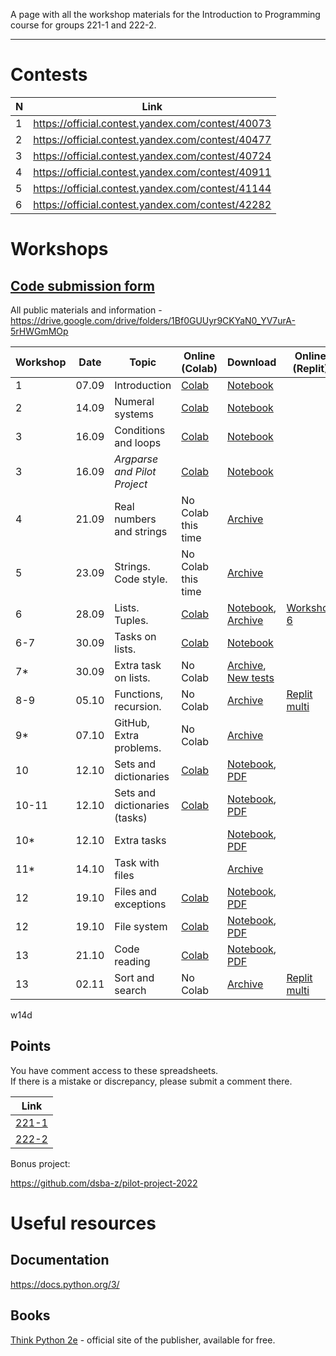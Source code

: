 A page with all the workshop materials for the Introduction to Programming course for groups 221-1 and 222-2.

-----

# Contests

| N | Link |
|---|------|
| 1 | https://official.contest.yandex.com/contest/40073 |
| 2 | https://official.contest.yandex.com/contest/40477 |
| 3 | https://official.contest.yandex.com/contest/40724 |
| 4 | https://official.contest.yandex.com/contest/40911 |
| 5 | https://official.contest.yandex.com/contest/41144 |
| 6 | https://official.contest.yandex.com/contest/42282 |


# Workshops

## [**Code submission form**][codeform]

All public materials and information - https://drive.google.com/drive/folders/1Bf0GUUyr9CKYaN0_YV7urA-5rHWGmMOp


| Workshop |  Date |           Topic              |      Online (Colab)       |     Download                                  |  Online (Replit)       |
|----------|-------|------------------------------|---------------------------|-----------------------------------------------|------------------------|
| 1        | 07.09 | Introduction                 |     [Colab][w1colab]      | [Notebook][w1dl]                              |                        | 
| 2        | 14.09 | Numeral systems              |    [Colab][w2_num_colab]  | [Notebook][w2_num_dl]                         |                        | 
| 3        | 16.09 | Conditions and loops         |    [Colab][w2_if_colab]   | [Notebook][w2_if_dl]                          |                        | 
| 3        | 16.09 | *Argparse and Pilot Project* |[Colab][w2_argparse_colab] | [Notebook][w2_argparse_dl]                    |                        | 
| 4        | 21.09 | Real numbers and strings     |    No Colab this time     | [Archive][w3_strings_dl]                      |                        | 
| 5        | 23.09 | Strings. Code style.         |    No Colab this time     | [Archive][w3_strings2_dl]                     |                        | 
| 6        | 28.09 | Lists. Tuples.               |      [Colab][w4_1_cl]     | [Notebook][w4_1_dl], [Archive][w4_py]         | [Workshop 6][w4_1_r]   |
| 6-7      | 30.09 | Tasks on lists.              |      [Colab][w4_2_cl]     | [Notebook][w4_2_dl]                           |                        |
| 7*       | 30.09 | Extra task on lists.         |      No Colab             | [Archive][w4_extra], [New tests][w4_newtest]  |                        | 
| 8-9      | 05.10 | Functions, recursion.        |      No Colab             | [Archive][w8]                                 |  [Replit multi][w8_r]  |
| 9*       | 07.10 | GitHub, Extra problems.      |      No Colab             | [Archive][w9p]                                |                        |
| 10       | 12.10 | Sets and dictionaries        |      [Colab][w10c]        | [Notebook][w10], [PDF][w10pdf]                |                        | 
| 10-11    | 12.10 | Sets and dictionaries (tasks)|      [Colab][w11c]        | [Notebook][w11], [PDF][w11pdf]                |                        | 
| 10*      | 12.10 | Extra tasks                  |                           | [Notebook][w10ei], [PDF][w10ep]               |                        | 
| 11*      | 14.10 | Task with files              |                           | [Archive][w11pil]                             |                        | 
| 12       | 19.10 | Files and exceptions         |      [Colab][w12c]        | [Notebook][w12i], [PDF][w12p]               |                        | 
| 12       | 19.10 | File system                  |      [Colab][w12_2c]      | [Notebook][w12_2i], [PDF][w12_2p]           |                        |
| 13       | 21.10 | Code reading                 |      [Colab][w13c]        | [Notebook][w13i], [PDF][w13p]               |                        |
| 13       | 02.11 | Sort and search              |      No Colab             | [Archive][w14d]                             | [Replit multi][w14r]   |
w14d
## Points

You have comment access to these spreadsheets.  
If there is a mistake or discrepancy, please submit a comment there.

| Link |
|-------------|
| [221-1](https://docs.google.com/spreadsheets/d/1pDm5pkMTnfvrxfvwpoZlaRLNKfc4i2HQIh3_QKPg6V4/edit?usp=sharing) |
| [222-2](https://docs.google.com/spreadsheets/d/1WbA4aTaWqT_baaN8CiEEkIb0UTLmVJp1ObLef4YSQxg/edit?usp=sharing) |


Bonus project:

https://github.com/dsba-z/pilot-project-2022

# Useful resources

## Documentation

https://docs.python.org/3/

## Books

[Think Python 2e](https://greenteapress.com/wp/think-python-2e/) - official site of the publisher, available for free.

[codeform]: https://docs.google.com/forms/d/e/1FAIpQLSe-rqt0yqQCnEDbGmMhMyEosYOyYXWVbFqH6YkPA2bgrjTNyA/viewform

[w1colab]: https://colab.research.google.com/drive/1-FiCxyZbSGnoJ26-DXDZo0jYAOiVFT4Y
[w1dl]: https://drive.google.com/uc?export=download&id=1-FiCxyZbSGnoJ26-DXDZo0jYAOiVFT4Y

[w2_num_colab]: https://colab.research.google.com/drive/1jR__YPqHxjtJJmyTQ5dfBooSo4_WXOqV
[w2_num_dl]: https://drive.google.com/uc?export=download&id=1jR__YPqHxjtJJmyTQ5dfBooSo4_WXOqV

[w2_if_colab]: https://colab.research.google.com/drive/19-MCsutJtb9NB7iFpmjMDjXXJIDEA86V
[w2_if_dl]: https://drive.google.com/uc?export=download&id=19-MCsutJtb9NB7iFpmjMDjXXJIDEA86V

[w2_argparse_colab]: https://colab.research.google.com/drive/1HoVq-X0k02z9Xz3v-XCQBGZ88rUKWW4B
[w2_argparse_dl]: https://drive.google.com/uc?export=download&id=1HoVq-X0k02z9Xz3v-XCQBGZ88rUKWW4B

[w3_strings_dl]: https://drive.google.com/uc?export=download&id=12nN68oEluxw_8Ovrt5vmeBs4RO4zGFPQ
[w3_strings2_dl]: https://drive.google.com/uc?export=download&id=15ol_KM4iOEc3KKasbNWpTx8kBYXaO6MZ

[w4_1_r]: https://replit.com/@l8doku/Workshop6lists

[w4_1_cl]: https://colab.research.google.com/drive/1jDuF9WzkyIWy794z5fz9vJzh5cXD2E8R
[w4_1_dl]: https://drive.google.com/uc?export=download&id=1jDuF9WzkyIWy794z5fz9vJzh5cXD2E8R

[w4_2_cl]: https://colab.research.google.com/drive/1BG9zMmJyFZwMtetodpkgJaxH2-5x_65C
[w4_2_dl]: https://drive.google.com/uc?export=download&id=1BG9zMmJyFZwMtetodpkgJaxH2-5x_65C

[w4_py]: https://drive.google.com/uc?export=download&id=1Z1xF3ClSJ3D0mTBZvgB4HB93bzidiYn9

[w4_extra]: https://drive.google.com/uc?export=download&id=1PmqjH-HoI7B7sQH35dAza0jE1p1dRxFa
[w4_newtest]: https://drive.google.com/uc?export=download&id=1sJpej6wM5BGSfaxKRYYf_QHnIqIgZw7V

[w8]: https://drive.google.com/uc?export=download&id=114DyMpuwLIDkPTAiVDJjxz1UYqUX0Mo9
[w8_r]: https://replit.com/join/nbutkccbri-l8doku

[w9p]: https://drive.google.com/uc?export=download&id=13xWL_xoV8q9vVvqglngJ-

[w10]: https://drive.google.com/uc?export=download&id=1c2iuUYXmLKUrbqM1viaBDHevZhl-tuTW
[w10c]: https://colab.research.google.com/drive/1c2iuUYXmLKUrbqM1viaBDHevZhl-tuTW
[w10pdf]: https://drive.google.com/uc?export=download&id=12WzXNCpGYW1TZwENFmVQbeV5UT8qpr0r
[w11]: https://drive.google.com/uc?export=download&id=1_-1t7Y9U4AYp2qB_Ha2n5a-3U-iB8im3
[w11c]: https://colab.research.google.com/drive/1_-1t7Y9U4AYp2qB_Ha2n5a-3U-iB8im3
[w11pdf]: https://drive.google.com/uc?export=download&id=1CLYuwDXxYdm7Z2ln7rxRvtFMd1B9wgE0

[w10ep]: https://drive.google.com/file/d/1nweMX3w019ihoTox_7VHzXgHTqCXUr2V/view?usp=sharing
[w10ei]: https://drive.google.com/uc?export=download&id=1dsGSrWK4Cldp6hAnVTNOGwklCQui9Qzt

[w12p]: https://drive.google.com/uc?export=download&id=1CcBRDldXrdsviT5fxt15MzLpLnB1lPnQ
[w12c]: https://colab.research.google.com/drive/1NFhpUAsBaQjQxxxgfzWG8mmL1ru1c1a0
[w12i]: https://drive.google.com/uc?export=download&id=1NFhpUAsBaQjQxxxgfzWG8mmL1ru1c1a0

[w11pil]: https://drive.google.com/uc?export=download&id=1LwA0Wh5OKItr-QUolH_uO2pqBoS2R1Yh

[w12_2c]: https://colab.research.google.com/drive/15Ose0T4UpzhvQL6WdZVbL8cx4lhh9cQr
[w12_2i]: https://drive.google.com/uc?export=download&id=15Ose0T4UpzhvQL6WdZVbL8cx4lhh9cQr
[w12_2p]: https://drive.google.com/uc?export=download&id=1bK8bebnQ1PKYMoX5R_Tk3sgs8aPaq_RH

[w13c]: https://colab.research.google.com/drive/1VSxYW9JKw4MRzT5cfSHuWI9wVahYmBNG
[w13i]: https://drive.google.com/uc?export=download&id=1VSxYW9JKw4MRzT5cfSHuWI9wVahYmBNG
[w13p]: https://drive.google.com/uc?export=download&id=1VYxoURvsfAmZwtwJxfNtyculaQIXQKjH

[w14d]: https://drive.google.com/uc?export=download&id=1biBvih5DSA03cg6FOtH_meF27ng_KJGX
[w14r]: https://replit.com/join/ahazvzfuoa-l8doku

